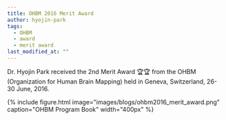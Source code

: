 ```yaml
---
title: OHBM 2016 Merit Award
author: hyojin-park
tags:
  - OHBM
  - award
  - merit award
last_modified_at: ""
---
```

Dr. Hyojin Park received the 2nd Merit Award 🏆🏆 from the OHBM (Organization for Human Brain Mapping) held in Geneva, Switzerland, 26-30 June, 2016.

{%
  include figure.html
  image="images/blogs/ohbm2016_merit_award.png"
  caption="OHBM Program Book"
  width="400px"
%}
